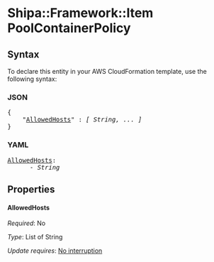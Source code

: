 # Shipa::Framework::Item PoolContainerPolicy

## Syntax

To declare this entity in your AWS CloudFormation template, use the following syntax:

### JSON

<pre>
{
    "<a href="#allowedhosts" title="AllowedHosts">AllowedHosts</a>" : <i>[ String, ... ]</i>
}
</pre>

### YAML

<pre>
<a href="#allowedhosts" title="AllowedHosts">AllowedHosts</a>: <i>
      - String</i>
</pre>

## Properties

#### AllowedHosts

_Required_: No

_Type_: List of String

_Update requires_: [No interruption](https://docs.aws.amazon.com/AWSCloudFormation/latest/UserGuide/using-cfn-updating-stacks-update-behaviors.html#update-no-interrupt)

